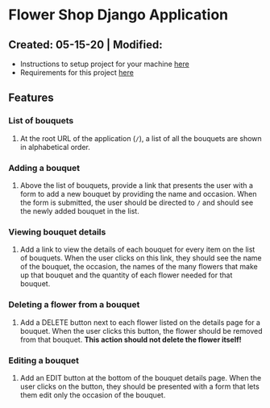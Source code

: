 # Flower Shop Django Application

Created: 05-15-20 | Modified:
---

- Instructions to setup project for your machine [here](directions/boiler-setup.md)
- Requirements for this project [here](directions/requirements.md)

## Features

### List of bouquets
1. At the root URL of the application (`/`), a list of all the bouquets are shown in alphabetical order.

### Adding a bouquet
1. Above the list of bouquets, provide a link that presents the user with a form to add a new bouquet by providing the name and occasion. When the form is submitted, the user should be directed to `/` and should see the newly added bouquet in the list.

### Viewing bouquet details
1. Add a link to view the details of each bouquet for every item on the list of bouquets. When the user clicks on this link, they should see the name of the bouquet, the occasion, the names of the many flowers that make up that bouquet and the quantity of each flower needed for that bouquet.

### Deleting a flower from a bouquet
1. Add a DELETE button next to each flower listed on the details page for a bouquet. When the user clicks this button, the flower should be removed from that bouquet. **This action should not delete the flower itself!**

### Editing a bouquet
1. Add an EDIT button at the bottom of the bouquet details page. When the user clicks on the button, they should be presented with a form that lets them edit only the occasion of the bouquet. 
